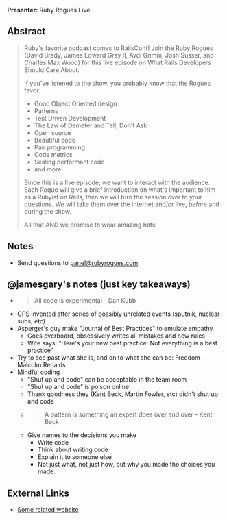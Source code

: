 **Presenter:** Ruby Rogues Live

## Abstract

> Ruby's favorite podcast comes to RailsConf! Join the Ruby Rogues (David Brady, James Edward Gray II, Avdi Grimm, Josh Susser, and Charles Max Wood) for this live episode on What Rails Developers Should Care About.
>
> If you've listened to the show, you probably know that the Rogues favor:
>
> * Good Object Oriented design
> * Patterns
> * Test Driven Development
> * The Law of Demeter and Tell, Don't Ask
> * Open source
> * Beautiful code
> * Pair programming
> * Code metrics
> * Scaling performant code
> * and more
>
> Since this is a live episode, we want to interact with the audience. Each Rogue will give a brief introduction on what's important to him as a Rubyist on Rails, then we will turn the session over to your questions. We will take them over the Internet and/or live, before and during the show.
>
> All that AND we promise to wear amazing hats!

## Notes

* Send questions to panel@rubyrogues.com

## @jamesgary's notes (just key takeaways)

* > All code is experimental - Dan Kubb
* GPS invented after series of possibly unrelated events (sputnik, nuclear subs, etc)
* Asperger's guy make "Journal of Best Practices" to emulate empathy
  * Goes overboard, obsessively writes all mistakes and new rules
  * Wife says: "Here's your new best practice: Not everything is a best practice"
* Try to see past what she is, and on to what she can be: Freedom - Malcolm Renalds
* Mindful coding
  * "Shut up and code" can be acceptable in the team room
  * "Shut up and code" is poison online
  * Thank goodness they (Kent Beck, Martin Fowler, etc) didn't shut up and code
  * > A pattern is something an expert does over and over - Kent Beck
  * Give names to the decisions you make
    * Write code
    * Think about writing code
    * Explain it to someone else
    * Not just what, not just how, but why you made the choices you made.

## External Links

* [Some related website](http://www.example.com/)
